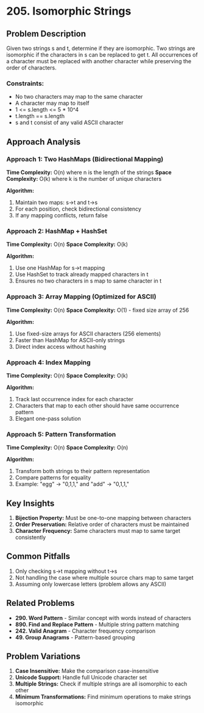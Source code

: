 # 205. Isomorphic Strings

## Problem Description
Given two strings s and t, determine if they are isomorphic. Two strings are isomorphic if the characters in s can be replaced to get t. All occurrences of a character must be replaced with another character while preserving the order of characters.

### Constraints:
- No two characters may map to the same character
- A character may map to itself
- 1 <= s.length <= 5 * 10^4
- t.length == s.length
- s and t consist of any valid ASCII character

## Approach Analysis

### Approach 1: Two HashMaps (Bidirectional Mapping)
**Time Complexity:** O(n) where n is the length of the strings
**Space Complexity:** O(k) where k is the number of unique characters

**Algorithm:**
1. Maintain two maps: s→t and t→s
2. For each position, check bidirectional consistency
3. If any mapping conflicts, return false

### Approach 2: HashMap + HashSet
**Time Complexity:** O(n)
**Space Complexity:** O(k)

**Algorithm:**
1. Use one HashMap for s→t mapping
2. Use HashSet to track already mapped characters in t
3. Ensures no two characters in s map to same character in t

### Approach 3: Array Mapping (Optimized for ASCII)
**Time Complexity:** O(n)
**Space Complexity:** O(1) - fixed size array of 256

**Algorithm:**
1. Use fixed-size arrays for ASCII characters (256 elements)
2. Faster than HashMap for ASCII-only strings
3. Direct index access without hashing

### Approach 4: Index Mapping
**Time Complexity:** O(n)
**Space Complexity:** O(k)

**Algorithm:**
1. Track last occurrence index for each character
2. Characters that map to each other should have same occurrence pattern
3. Elegant one-pass solution

### Approach 5: Pattern Transformation
**Time Complexity:** O(n)
**Space Complexity:** O(n)

**Algorithm:**
1. Transform both strings to their pattern representation
2. Compare patterns for equality
3. Example: "egg" → "0,1,1," and "add" → "0,1,1,"

## Key Insights
1. **Bijection Property:** Must be one-to-one mapping between characters
2. **Order Preservation:** Relative order of characters must be maintained
3. **Character Frequency:** Same characters must map to same target consistently

## Common Pitfalls
1. Only checking s→t mapping without t→s
2. Not handling the case where multiple source chars map to same target
3. Assuming only lowercase letters (problem allows any ASCII)

## Related Problems
- **290. Word Pattern** - Similar concept with words instead of characters
- **890. Find and Replace Pattern** - Multiple string pattern matching
- **242. Valid Anagram** - Character frequency comparison
- **49. Group Anagrams** - Pattern-based grouping

## Problem Variations
1. **Case Insensitive:** Make the comparison case-insensitive
2. **Unicode Support:** Handle full Unicode character set
3. **Multiple Strings:** Check if multiple strings are all isomorphic to each other
4. **Minimum Transformations:** Find minimum operations to make strings isomorphic